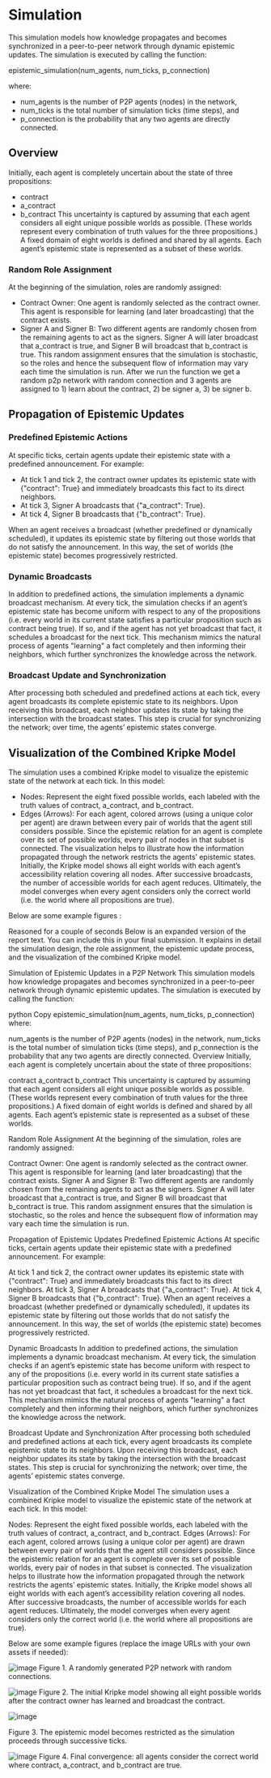 # Simulation

This simulation models how knowledge propagates and becomes synchronized in a peer-to-peer network through dynamic epistemic updates. The simulation is executed by calling the function:

epistemic_simulation(num_agents, num_ticks, p_connection)

where:

- num_agents is the number of P2P agents (nodes) in the network,
- num_ticks is the total number of simulation ticks (time steps), and
- p_connection is the probability that any two agents are directly connected.

## Overview

Initially, each agent is completely uncertain about the state of three propositions:

- contract
- a_contract
- b_contract
This uncertainty is captured by assuming that each agent considers all eight unique possible worlds as possible. (These worlds represent every combination of truth values for the three propositions.) A fixed domain of eight worlds is defined and shared by all agents. Each agent’s epistemic state is represented as a subset of these worlds.

### Random Role Assignment
At the beginning of the simulation, roles are randomly assigned:

- Contract Owner: One agent is randomly selected as the contract owner. This agent is responsible for learning (and later broadcasting) that the contract exists.
- Signer A and Signer B: Two different agents are randomly chosen from the remaining agents to act as the signers. Signer A will later broadcast that a_contract is true, and Signer B will broadcast that b_contract is true.
This random assignment ensures that the simulation is stochastic, so the roles and hence the subsequent flow of information may vary each time the simulation is run.
After we run the function we get a random p2p network with random connection and 3 agents are assigned to 1) learn about the contract, 2) be signer a, 3) be signer b.


## Propagation of Epistemic Updates
### Predefined Epistemic Actions
At specific ticks, certain agents update their epistemic state with a predefined announcement. For example:

- At tick 1 and tick 2, the contract owner updates its epistemic state with {"contract": True} and immediately broadcasts this fact to its direct neighbors.
- At tick 3, Signer A broadcasts that {"a_contract": True}.
- At tick 4, Signer B broadcasts that {"b_contract": True}.
  
When an agent receives a broadcast (whether predefined or dynamically scheduled), it updates its epistemic state by filtering out those worlds that do not satisfy the announcement. In this way, the set of worlds (the epistemic state) becomes progressively restricted.

### Dynamic Broadcasts
In addition to predefined actions, the simulation implements a dynamic broadcast mechanism. At every tick, the simulation checks if an agent’s epistemic state has become uniform with respect to any of the propositions (i.e. every world in its current state satisfies a particular proposition such as contract being true). If so, and if the agent has not yet broadcast that fact, it schedules a broadcast for the next tick. This mechanism mimics the natural process of agents "learning" a fact completely and then informing their neighbors, which further synchronizes the knowledge across the network.

### Broadcast Update and Synchronization
After processing both scheduled and predefined actions at each tick, every agent broadcasts its complete epistemic state to its neighbors. Upon receiving this broadcast, each neighbor updates its state by taking the intersection with the broadcast states. This step is crucial for synchronizing the network; over time, the agents’ epistemic states converge.

## Visualization of the Combined Kripke Model
The simulation uses a combined Kripke model to visualize the epistemic state of the network at each tick. In this model:

- Nodes: Represent the eight fixed possible worlds, each labeled with the truth values of contract, a_contract, and b_contract.
- Edges (Arrows): For each agent, colored arrows (using a unique color per agent) are drawn between every pair of worlds that the agent still considers possible. Since the epistemic relation for an agent is complete over its set of possible worlds, every pair of nodes in that subset is connected.
The visualization helps to illustrate how the information propagated through the network restricts the agents’ epistemic states. Initially, the Kripke model shows all eight worlds with each agent’s accessibility relation covering all nodes. After successive broadcasts, the number of accessible worlds for each agent reduces. Ultimately, the model converges when every agent considers only the correct world (i.e. the world where all propositions are true).

Below are some example figures :

Reasoned for a couple of seconds
Below is an expanded version of the report text. You can include this in your final submission. It explains in detail the simulation design, the role assignment, the epistemic update process, and the visualization of the combined Kripke model.

Simulation of Epistemic Updates in a P2P Network
This simulation models how knowledge propagates and becomes synchronized in a peer-to-peer network through dynamic epistemic updates. The simulation is executed by calling the function:

python
Copy
epistemic_simulation(num_agents, num_ticks, p_connection)
where:

num_agents is the number of P2P agents (nodes) in the network,
num_ticks is the total number of simulation ticks (time steps), and
p_connection is the probability that any two agents are directly connected.
Overview
Initially, each agent is completely uncertain about the state of three propositions:

contract
a_contract
b_contract
This uncertainty is captured by assuming that each agent considers all eight unique possible worlds as possible. (These worlds represent every combination of truth values for the three propositions.) A fixed domain of eight worlds is defined and shared by all agents. Each agent’s epistemic state is represented as a subset of these worlds.

Random Role Assignment
At the beginning of the simulation, roles are randomly assigned:

Contract Owner: One agent is randomly selected as the contract owner. This agent is responsible for learning (and later broadcasting) that the contract exists.
Signer A and Signer B: Two different agents are randomly chosen from the remaining agents to act as the signers. Signer A will later broadcast that a_contract is true, and Signer B will broadcast that b_contract is true.
This random assignment ensures that the simulation is stochastic, so the roles and hence the subsequent flow of information may vary each time the simulation is run.

Propagation of Epistemic Updates
Predefined Epistemic Actions
At specific ticks, certain agents update their epistemic state with a predefined announcement. For example:

At tick 1 and tick 2, the contract owner updates its epistemic state with {"contract": True} and immediately broadcasts this fact to its direct neighbors.
At tick 3, Signer A broadcasts that {"a_contract": True}.
At tick 4, Signer B broadcasts that {"b_contract": True}.
When an agent receives a broadcast (whether predefined or dynamically scheduled), it updates its epistemic state by filtering out those worlds that do not satisfy the announcement. In this way, the set of worlds (the epistemic state) becomes progressively restricted.

Dynamic Broadcasts
In addition to predefined actions, the simulation implements a dynamic broadcast mechanism. At every tick, the simulation checks if an agent’s epistemic state has become uniform with respect to any of the propositions (i.e. every world in its current state satisfies a particular proposition such as contract being true). If so, and if the agent has not yet broadcast that fact, it schedules a broadcast for the next tick. This mechanism mimics the natural process of agents "learning" a fact completely and then informing their neighbors, which further synchronizes the knowledge across the network.

Broadcast Update and Synchronization
After processing both scheduled and predefined actions at each tick, every agent broadcasts its complete epistemic state to its neighbors. Upon receiving this broadcast, each neighbor updates its state by taking the intersection with the broadcast states. This step is crucial for synchronizing the network; over time, the agents’ epistemic states converge.

Visualization of the Combined Kripke Model
The simulation uses a combined Kripke model to visualize the epistemic state of the network at each tick. In this model:

Nodes: Represent the eight fixed possible worlds, each labeled with the truth values of contract, a_contract, and b_contract.
Edges (Arrows): For each agent, colored arrows (using a unique color per agent) are drawn between every pair of worlds that the agent still considers possible. Since the epistemic relation for an agent is complete over its set of possible worlds, every pair of nodes in that subset is connected.
The visualization helps to illustrate how the information propagated through the network restricts the agents’ epistemic states. Initially, the Kripke model shows all eight worlds with each agent’s accessibility relation covering all nodes. After successive broadcasts, the number of accessible worlds for each agent reduces. Ultimately, the model converges when every agent considers only the correct world (i.e. the world where all propositions are true).

Below are some example figures (replace the image URLs with your own assets if needed):

![image](https://github.com/user-attachments/assets/9b1cc46a-450c-4237-8702-6130fa17766a)
Figure 1. A randomly generated P2P network with random connections.

![image](https://github.com/user-attachments/assets/720f48ab-146e-4ef4-9493-cb23fb57adb5)
Figure 2. The initial Kripke model showing all eight possible worlds after the contract owner has learned and broadcast the contract.

![image](https://github.com/user-attachments/assets/bb092754-697f-4376-a349-c4ce1676d6ae)

Figure 3. The epistemic model becomes restricted as the simulation proceeds through successive ticks.

![image](https://github.com/user-attachments/assets/fe998c92-e69a-44dd-bbfe-b77dc1a4815b)
Figure 4. Final convergence: all agents consider the correct world where contract, a_contract, and b_contract are true.


